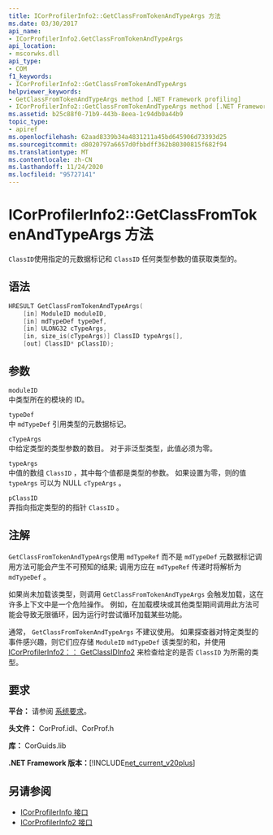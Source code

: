 ```yaml
---
title: ICorProfilerInfo2::GetClassFromTokenAndTypeArgs 方法
ms.date: 03/30/2017
api_name:
- ICorProfilerInfo2.GetClassFromTokenAndTypeArgs
api_location:
- mscorwks.dll
api_type:
- COM
f1_keywords:
- ICorProfilerInfo2::GetClassFromTokenAndTypeArgs
helpviewer_keywords:
- GetClassFromTokenAndTypeArgs method [.NET Framework profiling]
- ICorProfilerInfo2::GetClassFromTokenAndTypeArgs method [.NET Framework profiling]
ms.assetid: b25c88f0-71b9-443b-8eea-1c94db0a44b9
topic_type:
- apiref
ms.openlocfilehash: 62aad8339b34a4831211a45bd645906d73393d25
ms.sourcegitcommit: d8020797a6657d0fbbdff362b80300815f682f94
ms.translationtype: MT
ms.contentlocale: zh-CN
ms.lasthandoff: 11/24/2020
ms.locfileid: "95727141"
---
```

# <a name="icorprofilerinfo2getclassfromtokenandtypeargs-method"></a>ICorProfilerInfo2::GetClassFromTokenAndTypeArgs 方法

`ClassID`使用指定的元数据标记和 `ClassID` 任何类型参数的值获取类型的。  
  
## <a name="syntax"></a>语法  
  
```cpp  
HRESULT GetClassFromTokenAndTypeArgs(  
    [in] ModuleID moduleID,  
    [in] mdTypeDef typeDef,  
    [in] ULONG32 cTypeArgs,  
    [in, size_is(cTypeArgs)] ClassID typeArgs[],  
    [out] ClassID* pClassID);  
```  
  
## <a name="parameters"></a>参数  

 `moduleID`  
 中类型所在的模块的 ID。  
  
 `typeDef`  
 中 `mdTypeDef` 引用类型的元数据标记。  
  
 `cTypeArgs`  
 中给定类型的类型参数的数目。 对于非泛型类型，此值必须为零。  
  
 `typeArgs`  
 中值的数组 `ClassID` ，其中每个值都是类型的参数。 如果设置为零，则的值 `typeArgs` 可以为 NULL `cTypeArgs` 。  
  
 `pClassID`  
 弄指向指定类型的的指针 `ClassID` 。  
  
## <a name="remarks"></a>注解  

 `GetClassFromTokenAndTypeArgs`使用 `mdTypeRef` 而不是 `mdTypeDef` 元数据标记调用方法可能会产生不可预知的结果; 调用方应在 `mdTypeRef` 传递时将解析为 `mdTypeDef` 。  
  
 如果尚未加载该类型，则调用 `GetClassFromTokenAndTypeArgs` 会触发加载，这在许多上下文中是一个危险操作。 例如，在加载模块或其他类型期间调用此方法可能会导致无限循环，因为运行时尝试循环加载某些功能。  
  
 通常， `GetClassFromTokenAndTypeArgs` 不建议使用。 如果探查器对特定类型的事件感兴趣，则它们应存储 `ModuleID` `mdTypeDef` 该类型的和，并使用 [ICorProfilerInfo2：： GetClassIDInfo2](icorprofilerinfo2-getclassidinfo2-method.md) 来检查给定的是否 `ClassID` 为所需的类型。  
  
## <a name="requirements"></a>要求  

 **平台：** 请参阅 [系统要求](../../get-started/system-requirements.md)。  
  
 **头文件：** CorProf.idl、CorProf.h  
  
 **库：** CorGuids.lib  
  
 **.NET Framework 版本：**[!INCLUDE[net_current_v20plus](../../../../includes/net-current-v20plus-md.md)]  
  
## <a name="see-also"></a>另请参阅

- [ICorProfilerInfo 接口](icorprofilerinfo-interface.md)
- [ICorProfilerInfo2 接口](icorprofilerinfo2-interface.md)

